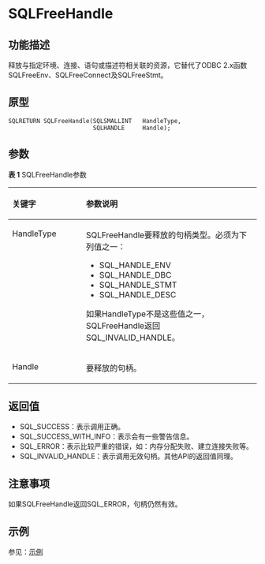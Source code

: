 # SQLFreeHandle<a name="ZH-CN_TOPIC_0242371450"></a>

## 功能描述<a name="zh-cn_topic_0238272896_zh-cn_topic_0237120426_zh-cn_topic_0059779231_s93f9114d62c04cfa917e8ebc927ec8e9"></a>

释放与指定环境、连接、语句或描述符相关联的资源，它替代了ODBC 2.x函数SQLFreeEnv、SQLFreeConnect及SQLFreeStmt。

## 原型<a name="zh-cn_topic_0238272896_zh-cn_topic_0237120426_zh-cn_topic_0059779231_s4914d0218ea7413d8329f30f387e9d20"></a>

```
SQLRETURN SQLFreeHandle(SQLSMALLINT   HandleType,    
                        SQLHANDLE     Handle);
```

## 参数<a name="zh-cn_topic_0238272896_zh-cn_topic_0237120426_zh-cn_topic_0059779231_s1f4c6ec0fbe74bdeb4d54275951b273b"></a>

**表 1**  SQLFreeHandle参数

<a name="zh-cn_topic_0238272896_zh-cn_topic_0237120426_zh-cn_topic_0059779231_t66a20b0983cd4bdc851236a6b6052b68"></a>
<table><thead align="left"><tr id="zh-cn_topic_0238272896_zh-cn_topic_0237120426_zh-cn_topic_0059779231_r5250c653c88a40f0a1df3919130d943b"><th class="cellrowborder" valign="top" width="29.69%" id="mcps1.2.3.1.1"><p id="zh-cn_topic_0238272896_zh-cn_topic_0237120426_zh-cn_topic_0059779231_aa178f2520013480ba193fd68db0bac40"><a name="zh-cn_topic_0238272896_zh-cn_topic_0237120426_zh-cn_topic_0059779231_aa178f2520013480ba193fd68db0bac40"></a><a name="zh-cn_topic_0238272896_zh-cn_topic_0237120426_zh-cn_topic_0059779231_aa178f2520013480ba193fd68db0bac40"></a><strong id="zh-cn_topic_0238272896_zh-cn_topic_0237120426_zh-cn_topic_0059779231_a9671d5868c354ed5945a5c5a11132bd3"><a name="zh-cn_topic_0238272896_zh-cn_topic_0237120426_zh-cn_topic_0059779231_a9671d5868c354ed5945a5c5a11132bd3"></a><a name="zh-cn_topic_0238272896_zh-cn_topic_0237120426_zh-cn_topic_0059779231_a9671d5868c354ed5945a5c5a11132bd3"></a>关键字</strong></p>
</th>
<th class="cellrowborder" valign="top" width="70.30999999999999%" id="mcps1.2.3.1.2"><p id="zh-cn_topic_0238272896_zh-cn_topic_0237120426_zh-cn_topic_0059779231_ae6482e5bda4a4f578befc3488a3c39ac"><a name="zh-cn_topic_0238272896_zh-cn_topic_0237120426_zh-cn_topic_0059779231_ae6482e5bda4a4f578befc3488a3c39ac"></a><a name="zh-cn_topic_0238272896_zh-cn_topic_0237120426_zh-cn_topic_0059779231_ae6482e5bda4a4f578befc3488a3c39ac"></a><strong id="zh-cn_topic_0238272896_zh-cn_topic_0237120426_zh-cn_topic_0059779231_a02febd719d614eb5812358d91faae4f4"><a name="zh-cn_topic_0238272896_zh-cn_topic_0237120426_zh-cn_topic_0059779231_a02febd719d614eb5812358d91faae4f4"></a><a name="zh-cn_topic_0238272896_zh-cn_topic_0237120426_zh-cn_topic_0059779231_a02febd719d614eb5812358d91faae4f4"></a>参数说明</strong></p>
</th>
</tr>
</thead>
<tbody><tr id="zh-cn_topic_0238272896_zh-cn_topic_0237120426_zh-cn_topic_0059779231_r01fe5cb97f5a4007a4607cbe7fdbb4d5"><td class="cellrowborder" valign="top" width="29.69%" headers="mcps1.2.3.1.1 "><p id="zh-cn_topic_0238272896_zh-cn_topic_0237120426_zh-cn_topic_0059779231_aa45ae769af214f6184dedb9f4ac1f30c"><a name="zh-cn_topic_0238272896_zh-cn_topic_0237120426_zh-cn_topic_0059779231_aa45ae769af214f6184dedb9f4ac1f30c"></a><a name="zh-cn_topic_0238272896_zh-cn_topic_0237120426_zh-cn_topic_0059779231_aa45ae769af214f6184dedb9f4ac1f30c"></a>HandleType</p>
</td>
<td class="cellrowborder" valign="top" width="70.30999999999999%" headers="mcps1.2.3.1.2 "><p id="zh-cn_topic_0238272896_zh-cn_topic_0237120426_zh-cn_topic_0059779231_a4360b64617a748a3a7793749add2b498"><a name="zh-cn_topic_0238272896_zh-cn_topic_0237120426_zh-cn_topic_0059779231_a4360b64617a748a3a7793749add2b498"></a><a name="zh-cn_topic_0238272896_zh-cn_topic_0237120426_zh-cn_topic_0059779231_a4360b64617a748a3a7793749add2b498"></a>SQLFreeHandle要释放的句柄类型。必须为下列值之一：</p>
<a name="zh-cn_topic_0238272896_zh-cn_topic_0237120426_zh-cn_topic_0059779231_u6edc5cbf69e7445fb3fc99bfdee1af15"></a><a name="zh-cn_topic_0238272896_zh-cn_topic_0237120426_zh-cn_topic_0059779231_u6edc5cbf69e7445fb3fc99bfdee1af15"></a><ul id="zh-cn_topic_0238272896_zh-cn_topic_0237120426_zh-cn_topic_0059779231_u6edc5cbf69e7445fb3fc99bfdee1af15"><li>SQL_HANDLE_ENV</li><li>SQL_HANDLE_DBC</li><li>SQL_HANDLE_STMT</li><li>SQL_HANDLE_DESC</li></ul>
<p id="zh-cn_topic_0238272896_zh-cn_topic_0237120426_zh-cn_topic_0059779231_ad81c005237984ad2bd6b845962ee17ac"><a name="zh-cn_topic_0238272896_zh-cn_topic_0237120426_zh-cn_topic_0059779231_ad81c005237984ad2bd6b845962ee17ac"></a><a name="zh-cn_topic_0238272896_zh-cn_topic_0237120426_zh-cn_topic_0059779231_ad81c005237984ad2bd6b845962ee17ac"></a>如果HandleType不是这些值之一，SQLFreeHandle返回SQL_INVALID_HANDLE。</p>
</td>
</tr>
<tr id="zh-cn_topic_0238272896_zh-cn_topic_0237120426_zh-cn_topic_0059779231_r9cccfc8cd9ff47aaa3c38b05f1fd8969"><td class="cellrowborder" valign="top" width="29.69%" headers="mcps1.2.3.1.1 "><p id="zh-cn_topic_0238272896_zh-cn_topic_0237120426_zh-cn_topic_0059779231_a99481f8bb3da4b9eb914310338ac62ed"><a name="zh-cn_topic_0238272896_zh-cn_topic_0237120426_zh-cn_topic_0059779231_a99481f8bb3da4b9eb914310338ac62ed"></a><a name="zh-cn_topic_0238272896_zh-cn_topic_0237120426_zh-cn_topic_0059779231_a99481f8bb3da4b9eb914310338ac62ed"></a>Handle</p>
</td>
<td class="cellrowborder" valign="top" width="70.30999999999999%" headers="mcps1.2.3.1.2 "><p id="zh-cn_topic_0238272896_zh-cn_topic_0237120426_zh-cn_topic_0059779231_a1f4227a27a464b30b9af52942e73489d"><a name="zh-cn_topic_0238272896_zh-cn_topic_0237120426_zh-cn_topic_0059779231_a1f4227a27a464b30b9af52942e73489d"></a><a name="zh-cn_topic_0238272896_zh-cn_topic_0237120426_zh-cn_topic_0059779231_a1f4227a27a464b30b9af52942e73489d"></a>要释放的句柄。</p>
</td>
</tr>
</tbody>
</table>

## 返回值<a name="zh-cn_topic_0238272896_zh-cn_topic_0237120426_zh-cn_topic_0059779231_s97bab15517c347d8854c982f7e8bfae1"></a>

-   SQL\_SUCCESS：表示调用正确。
-   SQL\_SUCCESS\_WITH\_INFO：表示会有一些警告信息。
-   SQL\_ERROR：表示比较严重的错误，如：内存分配失败、建立连接失败等。
-   SQL\_INVALID\_HANDLE：表示调用无效句柄。其他API的返回值同理。

## 注意事项<a name="zh-cn_topic_0238272896_zh-cn_topic_0237120426_zh-cn_topic_0059779231_seb4dad2a49aa45de9411b5f3391d16ea"></a>

如果SQLFreeHandle返回SQL\_ERROR，句柄仍然有效。

## 示例<a name="zh-cn_topic_0238272896_zh-cn_topic_0237120426_zh-cn_topic_0059779231_s877f1d1111e8452fbea6495355622686"></a>

参见：[示例](示例-2.md)

